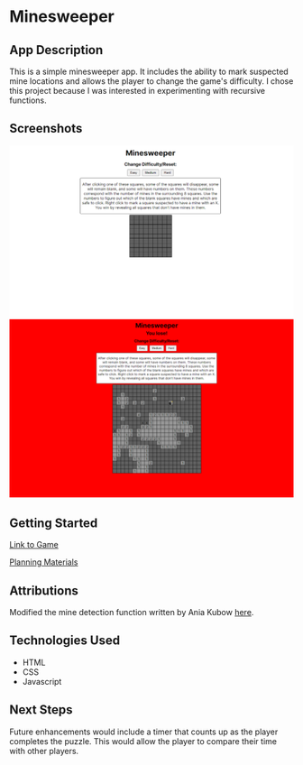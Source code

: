 # Minesweeper
## App Description
This is a simple minesweeper app. It includes the ability to mark suspected mine locations and allows the player to change the game's difficulty.
I chose this project because I was interested in experimenting with recursive functions.

## Screenshots
![Minesweeper board with instructions and buttons to change difficulty](/assets/Screenshot-2.png)
![Large Minesweeper board with a bomb revealed and red background](/assets/Screenshot-1.png)

## Getting Started

[Link to Game](https://craigbwagner.github.io/minesweeper/)

[Planning Materials](https://pastafartian.notion.site/Project-1-Planning-5de87dfa8fca4797973fbfbcb4a477e4?pvs=4)

## Attributions

Modified the mine detection function written by Ania Kubow [here](https://www.youtube.com/watch?v=jS7iB9mRvcc).

## Technologies Used
- HTML
- CSS
- Javascript

## Next Steps
Future enhancements would include a timer that counts up as the player completes the puzzle. This would allow the player to compare their time with other players.
